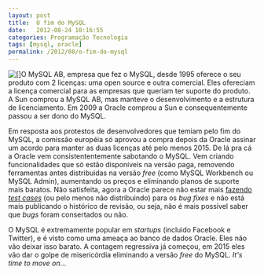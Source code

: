 ```yaml
---
layout: post
title:  O fim do MySQL
date:   2012-08-24 10:16:55
categories: Programação Tecnologia
tags: [mysql, oracle]
permalink: /2012/08/o-fim-do-mysql
---
```


[![[]](http://borba.blog.br/wordpress/wp-content/uploads/2012/08/mysql-logo.jpeg "logo do mysql")](http://borba.blog.br/wordpress/wp-content/uploads/2012/08/mysql-logo.jpeg "")O MySQL AB, empresa que fez o MySQL, desde 1995 oferece o seu produto com 2 licenças: uma open source e outra comercial. Eles ofereciam a licença comercial para as empresas que queriam ter suporte do produto. A Sun comprou a MySQL AB, mas manteve o desenvolvimento e a estrutura de licenciamento. Em 2009 a Oracle comprou a Sun e consequentemente passou a ser dono do MySQL.

Em resposta aos protestos de desenvolvedores que temiam pelo fim do MySQL, a comissão européia só aprovou a compra depois da Oracle assinar um acordo para manter as duas licenças até pelo menos 2015. De lá pra cá a Oracle vem consistententemente sabotando o MySQL. Vem criando funcionalidades que só estão disponíveis na versão paga, removendo ferramentas antes distribuidas na versão *free* (como MySQL Workbench ou MySQL Admin), aumentando os preços e eliminando planos de suporte mais baratos. Não satisfeita, agora a Oracle parece não estar mais [fazendo *test cases*](http://techcrunch.com/2012/08/18/oracle-makes-more-moves-to-kill-open-source-mysql/ "") (ou pelo menos não distribuindo) para os *bug fixes* e não está mais publicando o histórico de revisão, ou seja, não é mais possível saber que *bugs* foram consertados ou não.

O MySQL é extremamente popular em *startups* (incluido Facebook e Twitter), e é visto como uma ameaça ao banco de dados Oracle. Eles não vão deixar isso barato. A contagem regressiva já começou, em 2015 eles vão dar o golpe de misericórdia eliminando a versão *free* do MySQL. *It's time to move on*...
